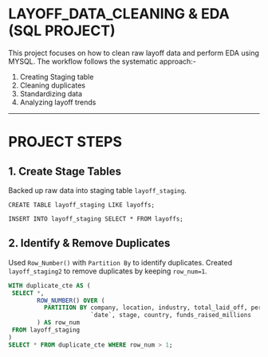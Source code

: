 # LAYOFF_DATA_CLEANING & EDA (SQL PROJECT)
This project focuses on how to clean raw layoff data and perform EDA using MYSQL.
The workflow follows the systematic approach:-
1. Creating Staging table
2. Cleaning duplicates
3. Standardizing data
4. Analyzing layoff trends
---

# PROJECT STEPS
## 1. Create Stage Tables
Backed up raw data into staging table `layoff_staging`.

`CREATE TABLE layoff_staging LIKE layoffs;`

`INSERT INTO layoff_staging SELECT * FROM layoffs;`

 ## 2. Identify & Remove Duplicates
 Used `Row_Number()` with `Partition By` to identify duplicates.
 Created `layoff_staging2` to remove duplicates by keeping `row_num=1`.

 ```SQL
WITH duplicate_cte AS (
  SELECT *, 
         ROW_NUMBER() OVER (
           PARTITION BY company, location, industry, total_laid_off, percentage_laid_off, 
                        `date`, stage, country, funds_raised_millions
         ) AS row_num
  FROM layoff_staging
)
SELECT * FROM duplicate_cte WHERE row_num > 1;
```

